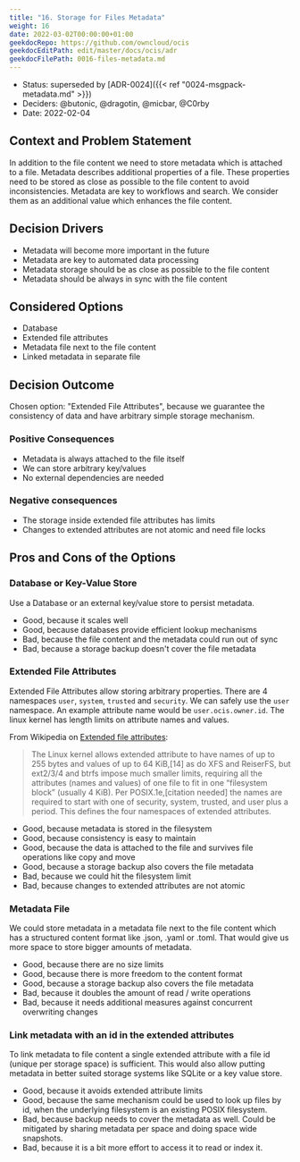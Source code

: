 ```yaml
---
title: "16. Storage for Files Metadata"
weight: 16
date: 2022-03-02T00:00:00+01:00
geekdocRepo: https://github.com/owncloud/ocis
geekdocEditPath: edit/master/docs/ocis/adr
geekdocFilePath: 0016-files-metadata.md
---
```


* Status: superseded by [ADR-0024]({{< ref "0024-msgpack-metadata.md" >}})
* Deciders: @butonic, @dragotin, @micbar, @C0rby
* Date: 2022-02-04

## Context and Problem Statement

In addition to the file content we need to store metadata which is attached to a file. Metadata describes additional properties of a file. These properties need to be stored as close as possible to the file content to avoid inconsistencies. Metadata are key to workflows and search. We consider them as an additional value which enhances the file content.

## Decision Drivers

* Metadata will become more important in the future
* Metadata are key to automated data processing
* Metadata storage should be as close as possible to the file content
* Metadata should be always in sync with the file content

## Considered Options

* Database
* Extended file attributes
* Metadata file next to the file content
* Linked metadata in separate file

## Decision Outcome

Chosen option: "Extended File Attributes", because we guarantee the consistency of data and have arbitrary simple storage mechanism.

### Positive Consequences

* Metadata is always attached to the file itself
* We can store arbitrary key/values
* No external dependencies are needed

### Negative consequences

* The storage inside extended file attributes has limits
* Changes to extended attributes are not atomic and need file locks

## Pros and Cons of the Options <!-- optional -->

### Database or Key-Value Store

Use a Database or an external key/value store to persist metadata.

* Good, because it scales well
* Good, because databases provide efficient lookup mechanisms
* Bad, because the file content and the metadata could run out of sync
* Bad, because a storage backup doesn't cover the file metadata

### Extended File Attributes

Extended File Attributes allow storing arbitrary properties. There are 4 namespaces `user`, `system`, `trusted` and `security`. We can safely use the `user` namespace. An example attribute name would be `user.ocis.owner.id`. The linux kernel has length limits on attribute names and values.

From Wikipedia on [Extended file attributes](https://en.wikipedia.org/wiki/Extended_file_attributes#Linux):

> The Linux kernel allows extended attribute to have names of up to 255 bytes and values of up to 64 KiB,[14] as do XFS and ReiserFS, but ext2/3/4 and btrfs impose much smaller limits, requiring all the attributes (names and values) of one file to fit in one “filesystem block” (usually 4 KiB). Per POSIX.1e,[citation needed] the names are required to start with one of security, system, trusted, and user plus a period. This defines the four namespaces of extended attributes.

* Good, because metadata is stored in the filesystem
* Good, because consistency is easy to maintain
* Good, because the data is attached to the file and survives file operations like copy and move
* Good, because a storage backup also covers the file metadata
* Bad, because we could hit the filesystem limit
* Bad, because changes to extended attributes are not atomic

### Metadata File

We could store metadata in a metadata file next to the file content which has a structured content format like .json, .yaml or .toml. That would give us more space to store bigger amounts of metadata.

* Good, because there are no size limits
* Good, because there is more freedom to the content format
* Good, because a storage backup also covers the file metadata
* Bad, because it doubles the amount of read / write operations
* Bad, because it needs additional measures against concurrent overwriting changes

### Link metadata with an id in the extended attributes

To link metadata to file content a single extended attribute with a file id (unique per storage space) is sufficient. This would also allow putting metadata in better suited storage systems like SQLite or a key value store.

* Good, because it avoids extended attribute limits
* Good, because the same mechanism could be used to look up files by id, when the underlying filesystem is an existing POSIX filesystem.
* Bad, because backup needs to cover the metadata as well. Could be mitigated by sharing metadata per space and doing space wide snapshots.
* Bad, because it is a bit more effort to access it to read or index it.
